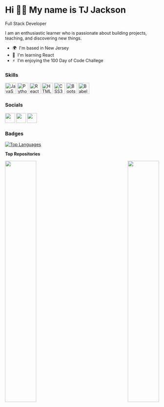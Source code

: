 Hi 👋🏾 My name is TJ Jackson
===========================
Full Stack Developer

I am an enthusiastic learner who is passionate about building projects, teaching, and discovering new things.

* 🌍  I'm based in New Jersey
* 🧠  I'm learning React
* ⚡  I'm enjoying the 100 Day of Code Challege

### Skills

<p align="left">
<a href="https://developer.mozilla.org/en-US/docs/Web/JavaScript" target="_blank" rel="noreferrer"><img src="https://raw.githubusercontent.com/danielcranney/readme-generator/main/public/icons/skills/javascript-colored.svg" width="36" height="36" alt="JavaScript" /></a>
<a href="https://www.python.org/" target="_blank" rel="noreferrer"><img src="https://raw.githubusercontent.com/danielcranney/readme-generator/main/public/icons/skills/python-colored.svg" width="36" height="36" alt="Python" /></a>
<a href="https://reactjs.org/" target="_blank" rel="noreferrer"><img src="https://raw.githubusercontent.com/danielcranney/readme-generator/main/public/icons/skills/react-colored.svg" width="36" height="36" alt="React" /></a>
<a href="https://developer.mozilla.org/en-US/docs/Glossary/HTML5" target="_blank" rel="noreferrer"><img src="https://raw.githubusercontent.com/danielcranney/readme-generator/main/public/icons/skills/html5-colored.svg" width="36" height="36" alt="HTML5" /></a>
<a href="https://www.w3.org/TR/CSS/#css" target="_blank" rel="noreferrer"><img src="https://raw.githubusercontent.com/danielcranney/readme-generator/main/public/icons/skills/css3-colored.svg" width="36" height="36" alt="CSS3" /></a>
<a href="https://getbootstrap.com/" target="_blank" rel="noreferrer"><img src="https://raw.githubusercontent.com/danielcranney/readme-generator/main/public/icons/skills/bootstrap-colored.svg" width="36" height="36" alt="Bootstrap" /></a>
<a href="https://babeljs.io/" target="_blank" rel="noreferrer"><img src="https://raw.githubusercontent.com/danielcranney/readme-generator/main/public/icons/skills/babel-colored.svg" width="36" height="36" alt="Babel" /></a>
</p>


### Socials

<p align="left"> <a href="https://www.github.com/TJRelly" target="_blank" rel="noreferrer"><img src="https://raw.githubusercontent.com/danielcranney/readme-generator/main/public/icons/socials/github.svg" width="32" height="32" /></a> <a href="https://www.stackoverflow.com/users/19757256/tj-relly" target="_blank" rel="noreferrer"><img src="https://raw.githubusercontent.com/danielcranney/readme-generator/main/public/icons/socials/stackoverflow.svg" width="32" height="32" /></a> <a href="https://www.twitter.com/TJR_Tech" target="_blank" rel="noreferrer"><img src="https://raw.githubusercontent.com/danielcranney/readme-generator/main/public/icons/socials/twitter.svg" width="32" height="32" /></a></p>

### Badges

<a href="https://github.com/TJRelly" align="left"><img src="https://github-readme-stats.vercel.app/api/top-langs/?username=TJRelly&langs_count=10&title_color=ffffff&text_color=84cc16&icon_color=ffffff&bg_color=181824&hide_border=true&locale=en&custom_title=Top%20%Languages" alt="Top Languages" /></a>

<b>Top Repositories</b>

<div width="100%" align="center"><a href="https://github.com/TJRelly/robofriends" align="left"><img align="left" width="45%" src="https://github-readme-stats.vercel.app/api/pin/?username=TJRelly&repo=robofriends&title_color=22c55e&text_color=22c55e&icon_color=22c55e&bg_color=ffffff&hide_border=true&locale=en" /></a><a href="https://github.com/TJRelly/smart-brain" align="right"><img align="right" width="45%" src="https://github-readme-stats.vercel.app/api/pin/?username=TJRelly&repo=smart-brain&title_color=22c55e&text_color=22c55e&icon_color=22c55e&bg_color=ffffff&hide_border=true&locale=en" /></a></div><br /><br /><br /><br /><br /><br /><br />
